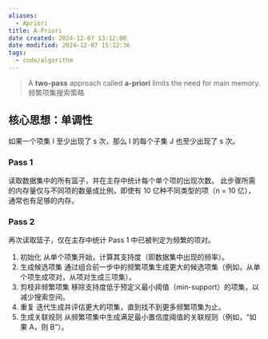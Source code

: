 ```yaml
---
aliases:
  - Apriori
title: A-Priori
date created: 2024-12-07 13:12:00
date modified: 2024-12-07 15:12:36
tags:
  - code/algorithm
---
```

> A **two-pass** approach called **a-priori** limits the need for main memory.
> 频繁项集搜索策略

## 核心思想：单调性
如果一个项集 I 至少出现了 s 次，那么 I 的每个子集 J 也至少出现了 s 次。

### Pass 1
读取数据集中的所有篮子，并在主存中统计每个单个项的出现次数。
此步骤所需的内存量仅与不同项的数量成比例，即使有 10 亿种不同类型的项（n = 10 亿），通常也有足够的内存。

### Pass 2
再次读取篮子，仅在主存中统计 Pass 1 中已被判定为频繁的项对。

1. 初始化
	从单个项集开始，计算其支持度（即数据集中出现的频率）。
2. 生成候选项集
	通过组合前一步中的频繁项集生成更大的候选项集（例如，从单个项生成项对，从项对生成三项集）。
3.	剪枝非频繁项集
	移除支持度低于预定义最小阈值（min-support）的项集，以减少搜索空间。
4.	重复
	迭代生成并评估更大的项集，直到找不到更多频繁项集为止。
5.	生成关联规则
	从频繁项集中生成满足最小置信度阈值的关联规则（例如，“如果 A，则 B”）。